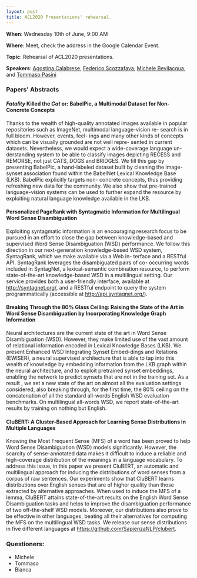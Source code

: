 ```yaml
---
layout: post
title: ACL2020 Presentations' rehearsal.
---
```

**When**:  Wednesday 10th of June, 9:00 AM

**Where**: Meet, check the address in the Google Calendar Event.

**Topic**: Rehearsal of ACL2020 presentations.

**Speakers**: 
[Agostina Calabrese](https://twitter.com/agostina_cal), 
[Federico Scozzafava](https://twitter.com/FScozzafava),
[Michele Bevilacqua](https://twitter.com/MicheleBevila20), and 
[Tommaso Pasini](https://twitter.com/pasini_t)


### Papers' Abstracts
#### *Fatality* Killed the *Cat* or: BabelPic, a Multimodal Dataset for Non-Concrete Concepts

Thanks to the wealth of high-quality annotated images available in popular repositories such as ImageNet, 
multimodal language-vision re- search is in full bloom. However, events, feel- ings and many other kinds of concepts
which can be visually grounded are not well repre- sented in current datasets. Nevertheless, we would expect a 
wide-coverage language un- derstanding system to be able to classify images depicting RECESS and REMORSE, 
not just CATS, DOGS and BRIDGES. We fill this gap by presenting BabelPic, a hand-labeled dataset built by 
cleaning the image-synset association found within the BabelNet Lexical Knowledge Base (LKB). 
BabelPic explicitly targets non- concrete concepts, thus providing refreshing new data for the community. 
We also show that pre-trained language-vision systems can be used to further expand the resource by exploiting 
natural language knowledge available in the LKB.

#### Personalized PageRank with Syntagmatic Information for Multilingual Word Sense Disambiguation
Exploiting syntagmatic information is an encouraging research focus to be pursued in an effort to close the gap 
between knowledge-based and supervised Word Sense Disambiguation (WSD) performance. We follow this direction in our 
next-generation knowledge-based WSD system, SyntagRank, which we make available via a Web in- terface and a RESTful 
API. SyntagRank leverages the disambiguated pairs of co- occurring words included in SyntagNet, a lexical-semantic 
combination resource, to perform state-of-the-art knowledge-based WSD in a multilingual setting. Our service 
provides both a user-friendly interface, available at http://syntagnet.org/, and a RESTful endpoint to query the 
system programmatically (accessible at http://api.syntagnet.org/).

#### Breaking Through the 80% Glass Ceiling: Raising the State of the Art in Word Sense Disambiguation by Incorporating Knowledge Graph Information
Neural architectures are the current state of the art in Word Sense Disambiguation (WSD). However, they make 
limited use of the vast amount of relational information encoded in Lexical Knowledge Bases (LKB). We present 
Enhanced WSD Integrating Synset Embed-dings and Relations (EWISER), a neural supervised architecture that is able 
to tap into this wealth of knowledge by embedding information from the LKB graph within the neural architecture, 
and to exploit pretrained synset embeddings, enabling the network to predict synsets that are not in the training
set. As a result , we set a new state of the art on almost all the evaluation settings considered, also breaking 
through, for the first time, the 80% ceiling on the concatenation of all the standard all-words English WSD 
evaluation benchmarks. On multilingual all-words WSD, we report state-of-the-art results by training on nothing but 
English.

#### CluBERT: A Cluster-Based Approach for Learning Sense Distributions in Multiple Languages
Knowing the Most Frequent Sense (MFS) of a word has been proved to help Word Sense Disambiguation (WSD) 
models significantly. However, the scarcity of sense-annotated data makes it difficult to induce a reliable
and high-coverage distribution of the meanings in a language vocabulary. To address this issue, in this paper we 
present CluBERT, an automatic and multilingual approach for inducing the distributions of word senses from a 
corpus of raw sentences. Our experiments show that CluBERT learns distributions over English senses that are of 
higher quality than those extracted by alternative approaches. When used to induce the MFS of a lemma, CluBERT 
attains state-of-the-art results on the English Word Sense Disambiguation tasks and helps to improve the 
disambiguation performance of two off-the-shelf WSD models. Moreover, our distributions also prove to be effective 
in other languages, beating all their alternatives for computing the MFS on the multilingual WSD tasks. We release 
our sense distributions in five different languages at https://github.com/SapienzaNLP/clubert.

### Questioners:
- Michele
- Tommaso
- Bianca